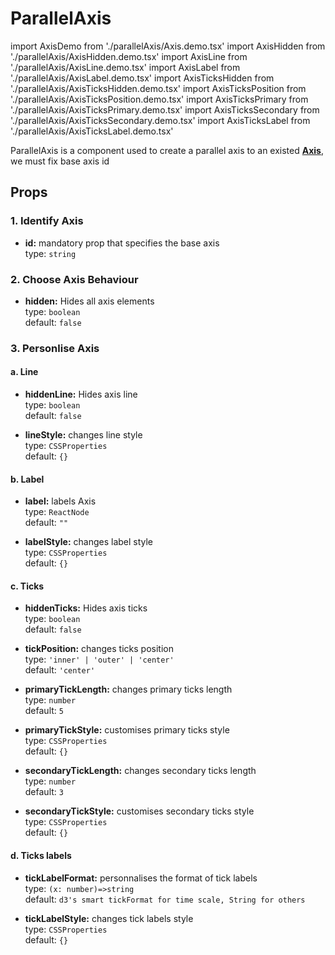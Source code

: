 # ParallelAxis

import AxisDemo from './parallelAxis/Axis.demo.tsx'
import AxisHidden from './parallelAxis/AxisHidden.demo.tsx'
import AxisLine from './parallelAxis/AxisLine.demo.tsx'
import AxisLabel from './parallelAxis/AxisLabel.demo.tsx'
import AxisTicksHidden from './parallelAxis/AxisTicksHidden.demo.tsx'
import AxisTicksPosition from './parallelAxis/AxisTicksPosition.demo.tsx'
import AxisTicksPrimary from './parallelAxis/AxisTicksPrimary.demo.tsx'
import AxisTicksSecondary from './parallelAxis/AxisTicksSecondary.demo.tsx'
import AxisTicksLabel from './parallelAxis/AxisTicksLabel.demo.tsx'

ParallelAxis is a component used to create a parallel axis to an existed **[Axis](./100_axis.md)**, we must fix base axis id

<AxisDemo/>

## Props

### 1. Identify Axis

- **id:** mandatory prop that specifies the base axis<br/>
  type: `string`<br/>

### 2. Choose Axis Behaviour

- **hidden:** Hides all axis elements<br />
  type: `boolean`<br/>
  default: `false`

  <AxisHidden/>

### 3. Personlise Axis

#### a. Line

- **hiddenLine:** Hides axis line<br />
  type: `boolean`<br/>
  default: `false`
- **lineStyle:** changes line style<br />
  type: `CSSProperties`<br/>
  default: `{}`

  <AxisLine/>

#### b. Label

- **label:** labels Axis<br />
  type: `ReactNode`<br/>
  default: `""`
- **labelStyle:** changes label style<br />
  type: `CSSProperties`<br/>
  default: `{}`

  <AxisLabel/>

#### c. Ticks

- **hiddenTicks:** Hides axis ticks<br />
  type: `boolean`<br/>
  default: `false`

  <AxisTicksHidden/>

- **tickPosition:** changes ticks position<br />
  type: `'inner' | 'outer' | 'center'`<br/>
  default: `'center'`

  <AxisTicksPosition/>

- **primaryTickLength:** changes primary ticks length<br />
  type: `number`<br/>
  default: `5`
- **primaryTickStyle:** customises primary ticks style<br />
  type: `CSSProperties`<br/>
  default: `{}`

  <AxisTicksPrimary/>

- **secondaryTickLength:** changes secondary ticks length<br />
  type: `number`<br/>
  default: `3`
- **secondaryTickStyle:** customises secondary ticks style<br />
  type: `CSSProperties`<br/>
  default: `{}`

  <AxisTicksSecondary/>

#### d. Ticks labels

- **tickLabelFormat:** personnalises the format of tick labels<br />
  type: `(x: number)=>string`<br/>
  default: `d3's smart tickFormat for time scale, String for others`
- **tickLabelStyle:** changes tick labels style<br />
  type: `CSSProperties`<br/>
  default: `{}`

  <AxisTicksLabel/>
